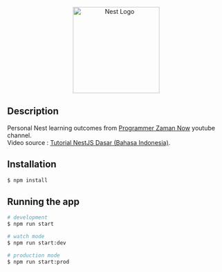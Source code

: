 <p align="center">
  <a href="http://nestjs.com/" target="blank"><img src="https://nestjs.com/img/logo-small.svg" width="200" alt="Nest Logo" /></a>
</p>

[circleci-image]: https://img.shields.io/circleci/build/github/nestjs/nest/master?token=abc123def456

[circleci-url]: https://circleci.com/gh/nestjs/nest

## Description

Personal Nest learning outcomes from [Programmer Zaman Now](https://www.youtube.com/@ProgrammerZamanNow) youtube
channel.<br>
Video source : [Tutorial NestJS Dasar (Bahasa Indonesia)](https://youtu.be/BXTEwuoDkDQ?si=9hm6m8fi0FlIu2da).

## Installation

```bash
$ npm install
```

## Running the app

```bash
# development
$ npm run start

# watch mode
$ npm run start:dev

# production mode
$ npm run start:prod
```
